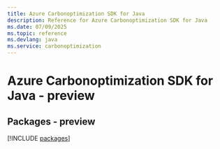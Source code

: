 ```yaml
---
title: Azure Carbonoptimization SDK for Java
description: Reference for Azure Carbonoptimization SDK for Java
ms.date: 07/09/2025
ms.topic: reference
ms.devlang: java
ms.service: carbonoptimization
---
```

# Azure Carbonoptimization SDK for Java - preview
## Packages - preview
[!INCLUDE [packages](carbonoptimization-index.md)]